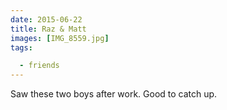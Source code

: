 ```yaml
---
date: 2015-06-22
title: Raz & Matt
images: [IMG_8559.jpg]
tags:

  - friends
---
```

Saw these two boys after work. Good to catch up. 
